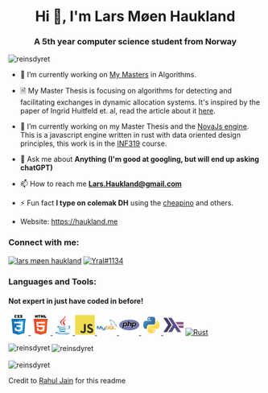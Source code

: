<h1 align="center">Hi 👋, I'm Lars Møen Haukland</h1>
<h3 align="center">A 5th year computer science student from Norway</h3>

<p align="left"> <img src="https://komarev.com/ghpvc/?username=reinsdyret&label=Profile%20views&color=0e75b6&style=flat" alt="reinsdyret" /> </p>

- 🔭 I’m currently working on [My Masters](https://www.uib.no/studier/MAMN-INF/AG/plan) in Algorithms.
- 🗎  My Master Thesis is focusing on algorithms for detecting and facilitating exchanges in dynamic allocation systems. It's inspired by the paper of Ingrid Huitfeld et. al, read the article about it [here](https://www.dn.no/innlegg/helse/leger/fastleger/enkelt-a-forbedre-fastlegeordningen-med-en-algoritme/2-1-1692543?url=%2Finnlegg%2Fhelse%2Fleger%2Ffastleger%2Fenkelt-a-forbedre-fastlegeordningen-med-en-algoritme%2F2-1-1692543&statusCode=404&statusMessage=%5Bnuxt%5D+instance+unavailable&message=%5Bnuxt%5D+instance+unavailable&stack=).

- 🌱 I’m currently working on my Master Thesis and the [NovaJs engine](https://trynova.dev/). This is a javascript engine written in rust with data oriented design principles, this work is in the [INF319](https://www4.uib.no/studier/emner/inf319) course.

- 💬 Ask me about **Anything (I'm good at googling, but will end up asking chatGPT)**

- 📫 How to reach me **Lars.Haukland@gmail.com**

- ⚡ Fun fact **I type on colemak DH** using the [cheapino](https://github.com/tompi/cheapino) and others.

- Website: https://haukland.me 

<h3 align="left">Connect with me:</h3>
<p align="left">
<a href="https://linkedin.com/in/lars møen haukland" target="blank"><img align="center" src="https://raw.githubusercontent.com/rahuldkjain/github-profile-readme-generator/master/src/images/icons/Social/linked-in-alt.svg" alt="lars møen haukland" height="30" width="40" /></a>
<a href="https://discord.gg/Yral#1134" target="blank"><img align="center" src="https://raw.githubusercontent.com/rahuldkjain/github-profile-readme-generator/master/src/images/icons/Social/discord.svg" alt="Yral#1134" height="30" width="40" /></a>
</p>

<h3 align="left">Languages and Tools:</h3>
<h4 align="left">Not expert in just have coded in before!</h4>
<p align="left"> <a href="https://www.w3schools.com/css/" target="_blank" rel="noreferrer"> <img src="https://raw.githubusercontent.com/devicons/devicon/master/icons/css3/css3-original-wordmark.svg" alt="css3" width="40" height="40"/> </a> <a href="https://www.w3.org/html/" target="_blank" rel="noreferrer"> <img src="https://raw.githubusercontent.com/devicons/devicon/master/icons/html5/html5-original-wordmark.svg" alt="html5" width="40" height="40"/> </a> <a href="https://www.java.com" target="_blank" rel="noreferrer"> <img src="https://raw.githubusercontent.com/devicons/devicon/master/icons/java/java-original.svg" alt="java" width="40" height="40"/> </a> <a href="https://developer.mozilla.org/en-US/docs/Web/JavaScript" target="_blank" rel="noreferrer"> <img src="https://raw.githubusercontent.com/devicons/devicon/master/icons/javascript/javascript-original.svg" alt="javascript" width="40" height="40"/> </a> <a href="https://www.mysql.com/" target="_blank" rel="noreferrer"> <img src="https://raw.githubusercontent.com/devicons/devicon/master/icons/mysql/mysql-original-wordmark.svg" alt="mysql" width="40" height="40"/> </a> <a href="https://www.php.net" target="_blank" rel="noreferrer"> <img src="https://raw.githubusercontent.com/devicons/devicon/master/icons/php/php-original.svg" alt="php" width="40" height="40"/> </a> <a href="https://www.python.org" target="_blank" rel="noreferrer"> <img src="https://raw.githubusercontent.com/devicons/devicon/master/icons/python/python-original.svg" alt="python" width="40" height="40"/> </a> <a href="https://www.haskell.org/" target="_blank" rel="noferrer"><img src="https://raw.githubusercontent.com/devicons/devicon/master/icons/haskell/haskell-original.svg" alt="haskell" width="40" height ="40"></a> <a href="https://www.rust-lang.org/" target="_ blank" rel="noferrer"><img src="https://raw.githubusercontent.com/rahuldkjain/github-profile-readme-generator/master/src/images/icons/ProgrammingLanguages/rust.svg" alt="Rust" widt="40" height="40"></a></p>

<p><img align="left" src="https://github-readme-stats.vercel.app/api/top-langs?username=reinsdyret&show_icons=true&locale=en&layout=compact&theme=radical" alt="reinsdyret" /></p>

<p>&nbsp;<img align="center" src="https://github-readme-stats.vercel.app/api?username=reinsdyret&show_icons=true&locale=en&theme=radical" alt="reinsdyret" /></p>

<p><img align="center" src="https://github-readme-streak-stats.herokuapp.com/?user=reinsdyret&theme=radical" alt="reinsdyret" /></p>

<p>Credit to <a href="https://github.com/rahuldkjain">Rahul Jain</a> for this readme</p>
